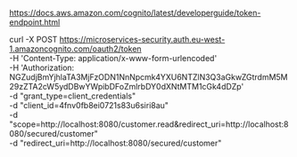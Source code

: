https://docs.aws.amazon.com/cognito/latest/developerguide/token-endpoint.html


curl -X POST https://microservices-security.auth.eu-west-1.amazoncognito.com/oauth2/token \
-H 'Content-Type: application/x-www-form-urlencoded' \
-H 'Authorization: NGZudjBmYjhlaTA3MjFzODN1NnNpcmk4YXU6NTZlN3Q3aGkwZGtrdmM5M29zZTA2cW5ydDBwYWpibDFoZmlrbDY0dXNtMTM1cGk4dDZp' \
-d "grant_type=client_credentials" \
-d "client_id=4fnv0fb8ei0721s83u6siri8au" \
-d "scope=http://localhost:8080/customer.read&redirect_uri=http://localhost:8080/secured/customer" \
-d "redirect_uri=http://localhost:8080/secured/customer"
